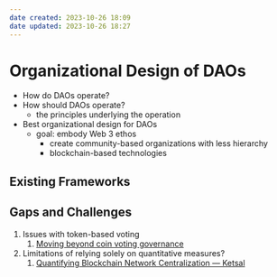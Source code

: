 ```yaml
---
date created: 2023-10-26 18:09
date updated: 2023-10-26 18:27
---
```


# Organizational Design of DAOs 
- How do DAOs operate? 
- How should DAOs operate?
	- the principles underlying the operation
- Best organizational design for DAOs 
	- goal: embody Web 3 ethos
		- create community-based organizations with less hierarchy 
		- blockchain-based technologies 


## Existing Frameworks

## Gaps and Challenges

1. Issues with token-based voting
   1. [Moving beyond coin voting governance](https://vitalik.ca/general/2021/08/16/voting3.html)
2. Limitations of relying solely on quantitative measures?
   1. [Quantifying Blockchain Network Centralization — Ketsal](https://www.ketsal.com/blog/quantifying-blockchain-network-centralization/)
